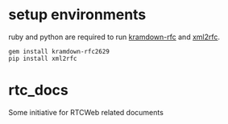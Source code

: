# setup environments

ruby and python are required to run [kramdown-rfc](https://github.com/cabo/kramdown-rfc2629) and [xml2rfc](https://pypi.org/project/xml2rfc/).

```
gem install kramdown-rfc2629
pip install xml2rfc
```


# rtc_docs
Some initiative for RTCWeb related documents
